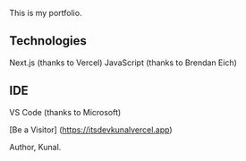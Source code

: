 This is my portfolio.

## Technologies
Next.js (thanks to Vercel)
JavaScript (thanks to Brendan Eich)

## IDE
VS Code (thanks to Microsoft)

[Be a Visitor]
(https://itsdevkunalvercel.app)

Author,
Kunal.
